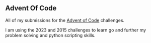 ## Advent Of Code 
All of my submissions for the [Advent of Code](https://adventofcode.com) challenges.

I am using the 2023 and 2015 challenges to learn go and further my problem solving and python scripting skills.
